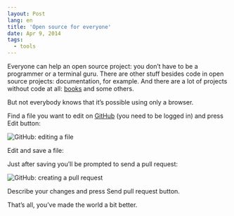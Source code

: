 ```yaml
---
layout: Post
lang: en
title: 'Open source for everyone'
date: Apr 9, 2014
tags:
  - tools
---
```


Everyone can help an open source project: you don’t have to be a programmer or a terminal guru. There are other stuff besides code in open source projects: documentation, for example. And there are a lot of projects without code at all: [books](https://github.com/showcases/writing) and some others.

But not everybody knows that it’s possible using only a browser.

Find a file you want to edit on [GitHub](https://github.com/) (you need to be logged in) and press Edit button:

![GitHub: editing a file](/images/github_edit_en.png)

Edit and save a file:

Just after saving you’ll be prompted to send a pull request:

![GitHub: creating a pull request](/images/github_pull_request_en.png)

Describe your changes and press Send pull request button.

That’s all, you’ve made the world a bit better.
